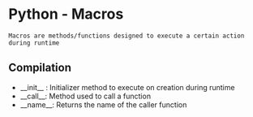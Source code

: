 # Python - Macros

```
Macros are methods/functions designed to execute a certain action during runtime
```

## Compilation 
+ \_\_init\_\_ : Initializer method to execute on creation during runtime
+ \_\_call\_\_: Method used to call a function
+ \_\_name\_\_: Returns the name of the caller function
